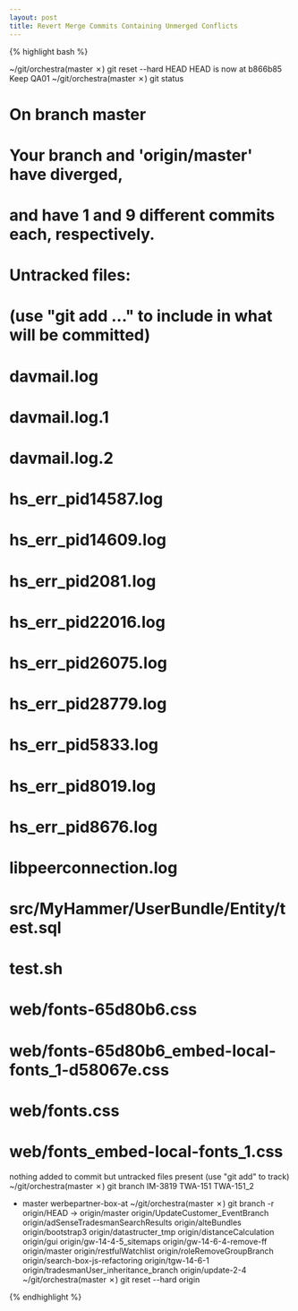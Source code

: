 ```yaml
---
layout: post
title: Revert Merge Commits Containing Unmerged Conflicts
---
```



{% highlight bash %}

~/git/orchestra(master ✗) git reset --hard HEAD
HEAD is now at b866b85 Keep QA01
~/git/orchestra(master ✗) git status
# On branch master
# Your branch and 'origin/master' have diverged,
# and have 1 and 9 different commits each, respectively.
#
# Untracked files:
#   (use "git add <file>..." to include in what will be committed)
#
#       davmail.log
#       davmail.log.1
#       davmail.log.2
#       hs_err_pid14587.log
#       hs_err_pid14609.log
#       hs_err_pid2081.log
#       hs_err_pid22016.log
#       hs_err_pid26075.log
#       hs_err_pid28779.log
#       hs_err_pid5833.log
#       hs_err_pid8019.log
#       hs_err_pid8676.log
#       libpeerconnection.log
#       src/MyHammer/UserBundle/Entity/test.sql
#       test.sh
#       web/fonts-65d80b6.css
#       web/fonts-65d80b6_embed-local-fonts_1-d58067e.css
#       web/fonts.css
#       web/fonts_embed-local-fonts_1.css
nothing added to commit but untracked files present (use "git add" to track)
~/git/orchestra(master ✗) git branch
  IM-3819
  TWA-151
  TWA-151_2
* master
  werbepartner-box-at
~/git/orchestra(master ✗) git branch -r
  origin/HEAD -> origin/master
  origin/UpdateCustomer_EventBranch
  origin/adSenseTradesmanSearchResults
  origin/alteBundles
  origin/bootstrap3
  origin/datastructer_tmp
  origin/distanceCalculation
  origin/gui
  origin/gw-14-4-5_sitemaps
  origin/gw-14-6-4-remove-ff
  origin/master
  origin/restfulWatchlist
  origin/roleRemoveGroupBranch
  origin/search-box-js-refactoring
  origin/tgw-14-6-1
  origin/tradesmanUser_inheritance_branch
  origin/update-2-4
~/git/orchestra(master ✗) git reset --hard origin

{% endhighlight %}

